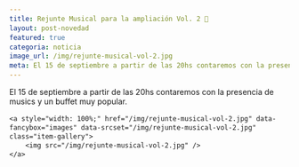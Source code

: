 ```yaml
---
title: Rejunte Musical para la ampliación Vol. 2 🎵
layout: post-novedad
featured: true
categoria: noticia
image_url: /img/rejunte-musical-vol-2.jpg
meta: El 15 de septiembre a partir de las 20hs contaremos con la presencia de musics invitads y un buffet muy popular.
---
```


El 15 de septiembre a partir de las 20hs contaremos con la presencia de musics y un buffet muy popular.

<div style="position: relative;">
	<div class="gallery col-3">

	<a style="width: 100%;" href="/img/rejunte-musical-vol-2.jpg" data-fancybox="images" data-srcset="/img/rejunte-musical-vol-2.jpg" class="item-gallery">
		<img src="/img/rejunte-musical-vol-2.jpg" />
	</a>

</div>
</div>
